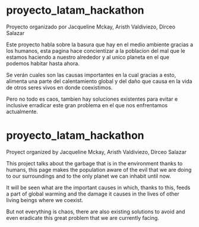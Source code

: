 # proyecto_latam_hackathon
Proyecto organizado por Jacqueline Mckay, Aristh Valdiviezo, Dirceo Salazar

Este proyecto habla sobre la basura que hay en el medio ambiente gracias a los humanos, esta pagina hace concientizar a la poblacion del mal que le estamos haciendo a nuestro alrededor y al unico planeta en el que podemos habitar hasta ahora.

Se verán cuales son las causas importantes en la cual gracias a esto, alimenta una parte del calentamiento global y del daño que causa en la vida de otros seres vivos en donde coexistimos. 

Pero no todo es caos, tambien hay soluciones existentes para evitar e inclusive erradicar este gran problema en el que nos enfrentamos actualmente. 

# proyecto_latam_hackathon
Proyect organized by Jacqueline Mckay, Aristh Valdiviezo, Dirceo Salazar

This project talks about the garbage that is in the environment thanks to humans, this page makes the population aware of the evil that we are doing to our surroundings and to the only planet we can inhabit until now.

It will be seen what are the important causes in which, thanks to this, feeds a part of global warming and the damage it causes in the lives of other living beings where we coexist.

But not everything is chaos, there are also existing solutions to avoid and even eradicate this great problem that we are currently facing.
